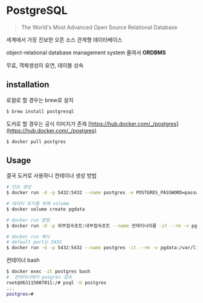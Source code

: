 # PostgreSQL
> The World's Most Advanced Open Source Relational Database

세계에서 가장 진보한 오픈 소스 관계형 데이터베이스

object-relational database management system 줄여서 **ORDBMS**

무료, 객체생성이 유연, 테이블 상속

## installation
로컬로 할 경우는 brew로 설치
```bash
$ brew install postgresql
```

도커로 할 경우는 공식 이미지가 존재 [https://hub.docker.com/_/postgres](https://hub.docker.com/_/postgres)

```bash
$ docker pull postgres
```

## Usage
결국 도커로 사용하니 컨테이너 생성 방법
```bash
# 단순 생성
$ docker run -d -p 5432:5432 --name postgres -e POSTGRES_PASSWORD=password postgres

# 데이터 유지를 위해 volume
$ docker volume create pgdata

# docker run 방법
$ docker run -d -p 외부접속포트:내부접속포트 --name 컨테이너이름 -it --rm -v pgdata:data경로 -e POSTGRES_PASSWORD=비밀번호 postgres 이미지

# docker run 예시
# default port는 5432
$ docker run -d -p 5432:5432 --name postgres -it --rm -v pgdata:/var/lib/postgresql/data postgres
```

컨테이너 bash
```bash
$ docker exec -it postgres bash
#  컨테이너에서 posgres 접속
root@d63115007011:/# psql -U postgres
...
postgres=#
```
